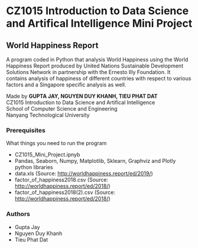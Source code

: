 # CZ1015 Introduction to Data Science and Artifical Intelligence Mini Project
## World Happiness Report 
A program coded in Python that analysis World Happiness using the World Happiness Report produced by United Nations Sustainable Development Solutions Network in partnership with the Ernesto Illy Foundation. It contains analysis of happiness of different countries with respect to various factors and a Singapore specific analysis as well. 

Made by **GUPTA JAY, NGUYEN DUY KHANH, TIEU PHAT DAT**  
CZ1015 Introduction to Data Science and Artifical Intelligence  
School of Computer Science and Engineering  
Nanyang Technological University  

### Prerequisites
What things you need to run the program

* CZ1015_Mini_Project.ipnyb
* Pandas, Seaborn, Numpy, Matplotlib, Sklearn, Graphviz and Plotly python libraries
* data.xls (Source: http://worldhappiness.report/ed/2019/)
* factor_of_happiness2018.csv (Source: http://worldhappiness.report/ed/2018/)
* factor_of_happiness2018(2).csv (Source: http://worldhappiness.report/ed/2018/)

### Authors
* Gupta Jay
* Nguyen Duy Khanh
* Tieu Phat Dat

